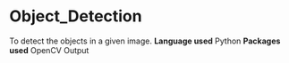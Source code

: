 # Object_Detection
To detect the objects in a given image.
**Language used**
Python
**Packages used**
OpenCV
Output
